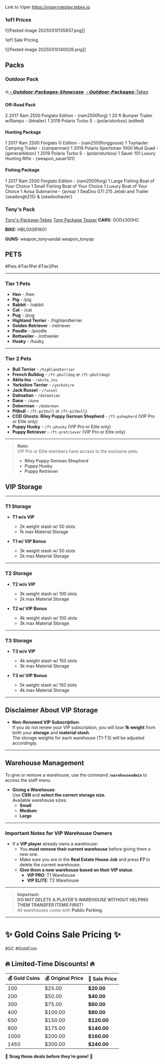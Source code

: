  Link to Viper 
https://viperroleplay.tebex.io


### **1of1 Prices**

![[Pasted image 20250310135937.png]]

1of1 Sale Pricing

![[Pasted image 20250310140026.png]]


## Packs 

### Outdoor Pack
⛵[・𝙊𝙪𝙩𝙙𝙤𝙤𝙧-𝙋𝙖𝙘𝙠𝙖𝙜𝙚𝙨-𝙎𝙝𝙤𝙬𝙘𝙖𝙨𝙚](https://discord.com/channels/876558619779412078/1074168032944980030)
[・𝙊𝙪𝙩𝙙𝙤𝙤𝙧-𝙋𝙖𝙘𝙠𝙖𝙜𝙚𝙨-Tebex](https://viperroleplay.tebex.io/category/mechanic-shops-2)
#### Off-Road Pack
2 2017 Ram 2500 Forgiato Edition - {ram2500forg} 
1 20 ft Bumper Trailer w/Ramps - {btrailer} 
1 2019 Polaris Turbo S - {polaristurbos} (edited)

#### Hunting Package
1 2017 Ram 2500 Forgiato G Edition - {ram2500forggoose} 
1 Toyhauler Camping Trailer - {camperman} 
1 2019 Polaris Sportsman 1000 Mud Quad - {general4door} 
1 2019 Polaris Turbo S - {polaristurbos} 
1 Sauer 101 Luxury Hunting Rifle - {weapon_sauer101} 

#### Fishing Package
1 2017 Ram 2500 Forgiato Edition - {ram2500forg} 
1 Large Fishing Boat of Your Choice 
1 Small Fishing Boat of Your Choice 
1 Luxury Boat of Your Choice
1 Avisa Submarine - {avisa} 1 SeaDoo GTI 215 Jetski and Trailer {seadoogti215} & {seadoohauler}

### Tony's Pack
[Tony's-Package-Tebex](https://viperroleplay.tebex.io/category/tonys-package)
[Tony Package Teaser](https://www.youtube.com/watch?v=P-hRTzNoWrY)
**CARS:** 
GODz300HC 

**BIKE:** 
HBLGXSR1K01 

**GUNS:** 
weapon_tonyvandal 
weapon_tonyap

## **PETS**  
#Pets #Tier1Pet #Tier2Pet  

---

### **Tier 1 Pets**
- **Hen** -  /hen
- **Pig** - /pig
- **Rabbit** - /rabbit
- **Cat** - /cat
- **Pug** - /pug
- **Highland Terrier** - /highlandterrier
- **Golden Retriever** - /retriever
- **Poodle** - /poodle
- **Rottweiler** - /rottweiler
- **Husky** - /husky

---

### **Tier 2 Pets**
- **Bull Terrier** - `/highlandterrier`
- **French Bulldog** - `/ft-pbulldog` or `/ft-pbulldog2`
- **Akita Inu** - `/akita_inu`
- **Yorkshire Terrier** - `/yorkshire`
- **Jack Russel** - `/russel`
- **Dalmatian** - `/dalmatian`
- **Dane** - `/dane`
- **Doberman** - `/doberman`
- **Pitbull** - `/ft-pitbull` or `/ft-pitbull2`
- **COD Ghosts: Riley Puppy German Shepherd** - `/ft-pshepherd` (VIP Pro or Elite only)
- **Puppy Husky** - `/ft-phusky` (VIP Pro or Elite only)
- **Puppy Retriever** - `/ft-pretriever` (VIP Pro or Elite only)

---

> **Note:**  
> VIP Pro or Elite members have access to the exclusive pets:  
> - **Riley Puppy German Shepherd**  
> - **Puppy Husky**  
> - **Puppy Retriever**

## **VIP Storage**

---

### **T1 Storage**
- **T1 w/o VIP**  
    - 2k weight stash w/ 50 slots  
    - 1k max Material Storage

- **T1 w/ VIP Bonus**  
    - 3k weight stash w/ 50 slots  
    - 2k max Material Storage

---

### **T2 Storage**
- **T2 w/o VIP**  
    - 3k weight stash w/ 100 slots  
    - 2k max Material Storage

- **T2 w/ VIP Bonus**  
    - 4k weight stash w/ 100 slots  
    - 3k max Material Storage

---

### **T3 Storage**
- **T3 w/o VIP**  
    - 4k weight stash w/ 150 slots  
    - 3k max Material Storage

- **T3 w/ VIP Bonus**  
    - 5k weight stash w/ 150 slots  
    - 4k max Material Storage

---

## **Disclaimer About VIP Storage**

- **Non-Renewed VIP Subscription**:  
  If you do not renew your VIP subscription, you will lose **1k weight** from both your **storage** and **material stash**.  
  The storage weights for each warehouse (T1-T3) will be adjusted accordingly.

---

## **Warehouse Management**

To give or remove a warehouse, use the command **`/warehouseadmin`** to access the staff menu.

- **Giving a Warehouse**:  
  Use **CSN** and **select the correct storage size**.  
  Available warehouse sizes:
  - **Small**
  - **Medium**
  - **Large**

---

### **Important Notes for VIP Warehouse Owners**

- If a **VIP player** already owns a warehouse:
  - You **must remove their current warehouse** before giving them a new one.
  - Make sure you are in the **Real Estate House Job** and press **F7** to delete the current warehouse.
  - **Give them a new warehouse based on their VIP status**:
    - **VIP PRO**: T1 Warehouse
    - **VIP ELITE**: T2 Warehouse

---

> **Important:**  
> **DO NOT DELETE A PLAYER'S WAREHOUSE WITHOUT HELPING THEM TRANSFER ITEMS FIRST!**  
> All warehouses come with **Public Parking**.



---

# ✨ **Gold Coins Sale Pricing** ✨  
#GC #GoldCoin

## 🔥 **Limited-Time Discounts!** 🔥  

| 💰 **Gold Coins** | 💰 Original Price | 🎉 **Sale Price** |
| ----------------- | ----------------- | ----------------- |
| 100               | $25.00            | **$20.00**        |
| 200               | $50.00            | **$40.00**        |
| 300               | $75.00            | **$60.00**        |
| 400               | $100.00           | **$80.00**        |
| 650               | $150.00           | **$120.00**       |
| 800               | $175.00           | **$140.00**       |
| 1000              | $200.00           | **$160.00**       |
| 1450              | $300.00           | **$240.00**       |

💸 **Snag these deals before they’re gone!** 🚀
